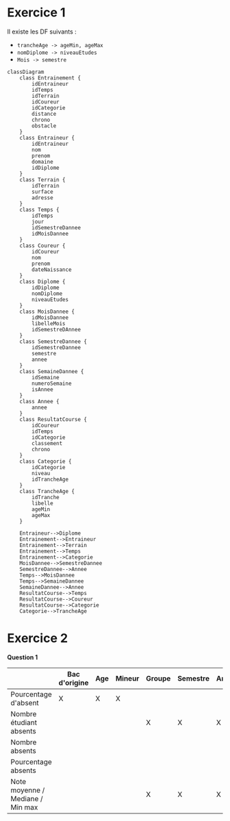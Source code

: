 # Exercice 1
Il existe les DF suivants :
- `trancheAge -> ageMin, ageMax`
- `nomDiplome -> niveauEtudes`
- `Mois -> semestre`

```mermaid
classDiagram
	class Entrainement {
		idEntraineur
		idTemps
		idTerrain
		idCoureur
		idCategorie
		distance
		chrono
		obstacle
	}
	class Entraineur {
		idEntraineur
		nom
		prenom
		domaine
		idDiplome
	}
	class Terrain {
		idTerrain
		surface
		adresse
	}
	class Temps {
		idTemps
		jour
		idSemestreDannee
		idMoisDannee
	}
	class Coureur {
		idCoureur
		nom
		prenom
		dateNaissance
	}
	class Diplome {
		idDiplome
		nomDiplome
		niveauEtudes
	}
	class MoisDannee {
		idMoisDannee
		libelleMois
		idSemestreDAnnee
	}
	class SemestreDannee {
		idSemestreDannee
		semestre
		annee
	}
	class SemaineDannee {
		idSemaine
		numeroSemaine
		isAnnee
	}
	class Annee {
		annee
	}
	class ResultatCourse {
		idCoureur
		idTemps
		idCategorie
		classement
		chrono
	}
	class Categorie {
		idCategorie
		niveau
		idTrancheAge
	}
	class TrancheAge {
		idTranche
		libelle
		ageMin
		ageMax
	}
	
	Entraineur-->Diplome
	Entrainement-->Entraineur
	Entrainement-->Terrain
	Entrainement-->Temps
	Entrainement-->Categorie
	MoisDannee-->SemestreDannee
	SemestreDannee-->Annee
	Temps-->MoisDannee
	Temps-->SemaineDannee
	SemaineDannee-->Annee
	ResultatCourse-->Temps
	ResultatCourse-->Coureur
	ResultatCourse-->Categorie
	Categorie-->TrancheAge
```

# Exercice 2
**Question 1**

|                                  | Bac d'origine | Age | Mineur | Groupe | Semestre | Annee | Horaire | UE  | Type épreuve |
| -------------------------------- | ------------- | --- | ------ | ------ | -------- | ----- | ------- | --- | ------------ |
| Pourcentage d'absent             | X             | X   | X      |        |          |       |         |     |              |
| Nombre étudiant absents          |               |     |        | X      | X        | X     |         |     |              |
| Nombre absents                   |               |     |        |        |          |       | X       |     |              |
| Pourcentage absents              |               |     |        |        |          |       |         | X   | X            |
| Note moyenne / Mediane / Min max |               |     |        | X      | X        | X     |         | X   |              |
